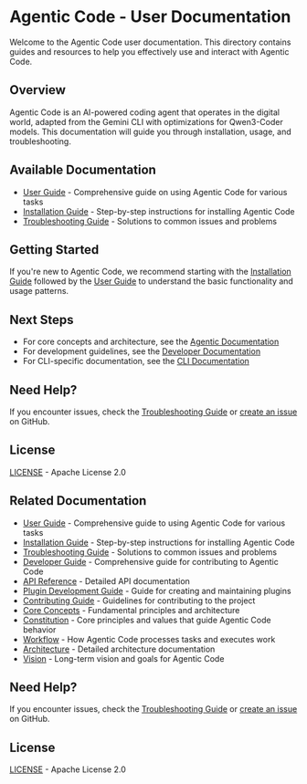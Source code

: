 # Agentic Code - User Documentation

Welcome to the Agentic Code user documentation. This directory contains guides and resources to help you effectively use and interact with Agentic Code.

## Overview

Agentic Code is an AI-powered coding agent that operates in the digital world, adapted from the Gemini CLI with optimizations for Qwen3-Coder models. This documentation will guide you through installation, usage, and troubleshooting.

## Available Documentation

- [User Guide](./user-guide.md) - Comprehensive guide on using Agentic Code for various tasks
- [Installation Guide](./installation.md) - Step-by-step instructions for installing Agentic Code
- [Troubleshooting Guide](./troubleshooting.md) - Solutions to common issues and problems

## Getting Started

If you're new to Agentic Code, we recommend starting with the [Installation Guide](./installation.md) followed by the [User Guide](./user-guide.md) to understand the basic functionality and usage patterns.

## Next Steps

- For core concepts and architecture, see the [Agentic Documentation](../agentic/README.md)
- For development guidelines, see the [Developer Documentation](../developer/README.md)
- For CLI-specific documentation, see the [CLI Documentation](../cli/README.md)


## Need Help?

If you encounter issues, check the [Troubleshooting Guide](../user/troubleshooting.md) or [create an issue](https://github.com/lfgranja/agentic-code/issues) on GitHub.

## License

[LICENSE](../LICENSE) - Apache License 2.0

## Related Documentation

- [User Guide](./user-guide.md) - Comprehensive guide to using Agentic Code for various tasks
- [Installation Guide](./installation.md) - Step-by-step instructions for installing Agentic Code
- [Troubleshooting Guide](./troubleshooting.md) - Solutions to common issues and problems
- [Developer Guide](../developer/development-guide.md) - Comprehensive guide for contributing to Agentic Code
- [API Reference](../developer/api-reference.md) - Detailed API documentation
- [Plugin Development Guide](../developer/plugin-development.md) - Guide for creating and maintaining plugins
- [Contributing Guide](../developer/contributing.md) - Guidelines for contributing to the project
- [Core Concepts](../agentic/README.md) - Fundamental principles and architecture
- [Constitution](../agentic/constitution.md) - Core principles and values that guide Agentic Code behavior
- [Workflow](../agentic/workflow.md) - How Agentic Code processes tasks and executes work
- [Architecture](../agentic/architecture.md) - Detailed architecture documentation
- [Vision](../agentic/vision.md) - Long-term vision and goals for Agentic Code

## Need Help?

If you encounter issues, check the [Troubleshooting Guide](./troubleshooting.md) or [create an issue](https://github.com/lfgranja/agentic-code/issues) on GitHub.

## License

[LICENSE](../../LICENSE) - Apache License 2.0